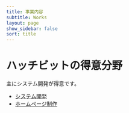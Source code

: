 ```yaml
---
title: 事業内容
subtitle: Works
layout: page
show_sidebar: false
sort: title
---
```


# ハッチビットの得意分野

主にシステム開発が得意です。

- [システム開発](/works/system_development/)
- [ホームページ制作](/works/homepage_seisaku/)
